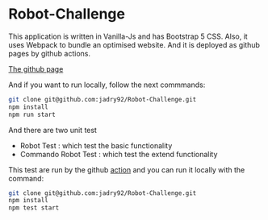 # Robot-Challenge

This application is written in Vanilla-Js and has Bootstrap 5 CSS. Also, it uses Webpack to bundle an optimised website. And it is deployed as github pages by github actions.

[The github page](https://jadry92.github.io/Robot-Challenge/)

And if you want to run locally, follow the next commmands:

```bash
git clone git@github.com:jadry92/Robot-Challenge.git
npm install
npm run start
```

And there are two unit test

- Robot Test : which test the basic functionality
- Commando Robot Test : which test the extend functionality

This test are run by the github [action](https://github.com/jadry92/Robot-Challenge/actions) and you can run it locally with the command:

```bash
git clone git@github.com:jadry92/Robot-Challenge.git
npm install
npm test start
```
